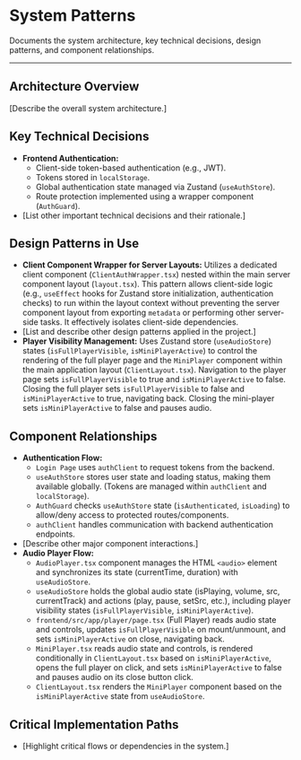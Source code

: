 # System Patterns

Documents the system architecture, key technical decisions, design patterns, and component relationships.

---

## Architecture Overview

[Describe the overall system architecture.]

## Key Technical Decisions

- **Frontend Authentication:**
    - Client-side token-based authentication (e.g., JWT).
    - Tokens stored in `localStorage`.
    - Global authentication state managed via Zustand (`useAuthStore`).
    - Route protection implemented using a wrapper component (`AuthGuard`).
- [List other important technical decisions and their rationale.]
## Design Patterns in Use

- **Client Component Wrapper for Server Layouts:** Utilizes a dedicated client component (`ClientAuthWrapper.tsx`) nested within the main server component layout (`layout.tsx`). This pattern allows client-side logic (e.g., `useEffect` hooks for Zustand store initialization, authentication checks) to run within the layout context without preventing the server component layout from exporting `metadata` or performing other server-side tasks. It effectively isolates client-side dependencies.
- [List and describe other design patterns applied in the project.]
- **Player Visibility Management:** Uses Zustand store (`useAudioStore`) states (`isFullPlayerVisible`, `isMiniPlayerActive`) to control the rendering of the full player page and the `MiniPlayer` component within the main application layout (`ClientLayout.tsx`). Navigation to the player page sets `isFullPlayerVisible` to true and `isMiniPlayerActive` to false. Closing the full player sets `isFullPlayerVisible` to false and `isMiniPlayerActive` to true, navigating back. Closing the mini-player sets `isMiniPlayerActive` to false and pauses audio.
## Component Relationships

- **Authentication Flow:**
    - `Login Page` uses `authClient` to request tokens from the backend.
    - `useAuthStore` stores user state and loading status, making them available globally. (Tokens are managed within `authClient` and `localStorage`).
    - `AuthGuard` checks `useAuthStore` state (`isAuthenticated`, `isLoading`) to allow/deny access to protected routes/components.
    - `authClient` handles communication with backend authentication endpoints.
- [Describe other major component interactions.]
- **Audio Player Flow:**
    - `AudioPlayer.tsx` component manages the HTML `<audio>` element and synchronizes its state (currentTime, duration) with `useAudioStore`.
    - `useAudioStore` holds the global audio state (isPlaying, volume, src, currentTrack) and actions (play, pause, setSrc, etc.), including player visibility states (`isFullPlayerVisible`, `isMiniPlayerActive`).
    - `frontend/src/app/player/page.tsx` (Full Player) reads audio state and controls, updates `isFullPlayerVisible` on mount/unmount, and sets `isMiniPlayerActive` on close, navigating back.
    - `MiniPlayer.tsx` reads audio state and controls, is rendered conditionally in `ClientLayout.tsx` based on `isMiniPlayerActive`, opens the full player on click, and sets `isMiniPlayerActive` to false and pauses audio on its close button click.
    - `ClientLayout.tsx` renders the `MiniPlayer` component based on the `isMiniPlayerActive` state from `useAudioStore`.
## Critical Implementation Paths

- [Highlight critical flows or dependencies in the system.]
